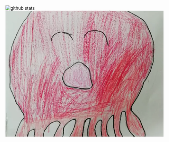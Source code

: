   <img alt="github stats" height="170px" src="https://github-readme-stats.vercel.app/api?username=ukitomo&show_icons=ture" />
<img alt="たこやん" src="https://raw.githubusercontent.com/ukitomo/ukitomo/main/takoyann.webp" />